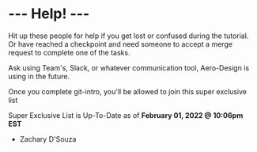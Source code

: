 # **--- Help! ---**

Hit up these people for help if you get lost or confused during the tutorial. Or have reached a checkpoint and need someone to accept a merge request to complete one of the tasks.

Ask using Team's, Slack, or whatever communication tool, Aero-Design is using in the future.

Once you complete git-intro, you'll be allowed to join this super exclusive list
  
Super Exclusive List is Up-To-Date as of **February 01, 2022 @ 10:06pm EST**
* Zachary D'Souza